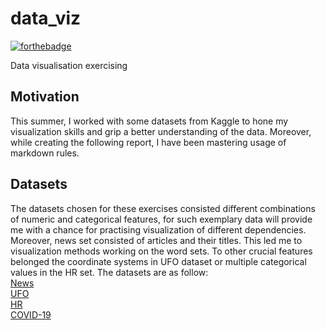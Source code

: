 # data_viz

[![forthebadge](https://forthebadge.com/images/badges/built-with-resentment.svg)](https://forthebadge.com)

Data visualisation exercising

## Motivation
This summer, I worked with some datasets from Kaggle to hone my visualization skills and grip a better understanding of the data. Moreover, while creating the following report, I have been mastering usage of markdown rules.
## Datasets
The datasets chosen for these exercises consisted different combinations of numeric and categorical features, for such exemplary data will provide me with a chance for practising visualization of different dependencies. Moreover, news set consisted of articles and their titles. This led me to visualization methods working on the word sets. To other crucial features belonged the coordinate systems in UFO dataset or multiple categorical values in the HR set.
The datasets are as follow:  
[News](https://www.kaggle.com/clmentbisaillon/fake-and-real-news-dataset?select=True.csv "Fake or True News")  
[UFO](https://www.kaggle.com/NUFORC/ufo-sightings?select=scrubbed.csv "UFO sightings")  
[HR](https://www.kaggle.com/rhuebner/human-resources-data-set "Human Resources")  
[COVID-19](https://www.kaggle.com/imdevskp/corona-virus-report?select=worldometer_data.csv "COVID-19 daily report")  
